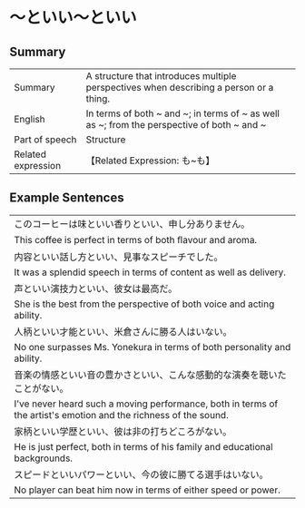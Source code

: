 # ～といい～といい

## Summary

<table><tr>   <td>Summary</td>   <td>A structure that introduces multiple perspectives when describing a person or a thing.</td></tr><tr>   <td>English</td>   <td>In terms of both ~ and ~; in terms of ~ as well as ~; from the perspective of both ~ and ~</td></tr><tr>   <td>Part of speech</td>   <td>Structure</td></tr><tr>   <td>Related expression</td>   <td>【Related Expression: も~も】</td></tr></table>

## Example Sentences

<table><tr><td>このコーヒーは味といい香りといい、申し分ありません。</td></tr><tr><td>This coffee is perfect in terms of both ﬂavour and aroma.</td></tr><tr><td>内容といい話し方といい、見事なスピーチでした。</td></tr><tr><td>It was a splendid speech in terms of content as well as delivery.</td></tr><tr><td>声といい演技力といい、彼女は最高だ。</td></tr><tr><td>She is the best from the perspective of both voice and acting ability.</td></tr><tr><td>人柄といい才能といい、米倉さんに勝る人はいない。</td></tr><tr><td>No one surpasses Ms. Yonekura in terms of both personality and ability.</td></tr><tr><td>音楽の情感といい音の豊かさといい、こんな感動的な演奏を聴いたことがない。</td></tr><tr><td>I've never heard such a moving performance, both in terms of the artist's emotion and the richness of the sound.</td></tr><tr><td>家柄といい学歴といい、彼は非の打ちどころがない。</td></tr><tr><td>He is just perfect, both in terms of his family and educational backgrounds.</td></tr><tr><td>スピードといいパワーといい、今の彼に勝てる選手はいない。</td></tr><tr><td>No player can beat him now in terms of either speed or power.</td></tr></table>

